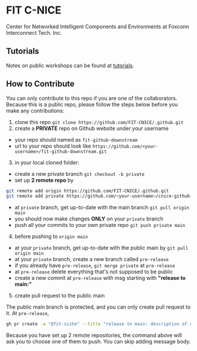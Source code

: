 # FIT C-NICE

Center for Networked Intelligent Components and Environments at Foxconn Interconnect Tech. Inc.

## Tutorials

Notes on public workshops can be found at [tutorials](./tutorials).

## How to Contribute

You can only contribute to this repo if you are one of the collaborators. Because this is a public repo, please follow the steps below before you make any contributions:

1. clone this repo `git clone https://github.com/FIT-CNICE/.github.git`
2. create a **PRIVATE** repo on Github website under your username

- your repo should named as `fit-github-downstream`
- url to your repo should look like `https://github.com/<your-username>/fit-github-downstream.git`

3. in your local cloned folder:

- create a new private branch `git checkout -b private`
- set up **2 remote repo** by

```bash
git remote add origin https://github.com/FIT-CNICE/.github.git
git remote add private https://github.com/<your-username>/cnice-github-downstream.git
```

- at `private` branch, get up-to-date with the main branch `git pull origin main`
- you should now make changes **ONLY** on your `private` branch
- push all your commits to your own private repo `git push private main`

4. before pushing to `origin main`

- at your `private` branch, get up-to-date with the public main by `git pull origin main`
- at your `private` branch, create a new branch called `pre-release`
- if you already have `pre-release`, `git merge private` at `pre-release`
- at `pre-release` delete everything that's not supposed to be public
- create a new commit at `pre-release` with msg starting with **"release to main:"**

5. create pull request to the public main

The public main branch is protected, and you can only create pull request to it. At `pre-release`, 

```bash 
gh pr create -a "@fit-sizhe" --title "release to main: description of ur pr"
```

Because you have set up 2 remote repositories, the command above will ask you to choose one of them to push. You can skip adding message body.
